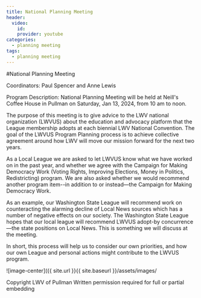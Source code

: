 ```yaml
---
title: National Planning Meeting
header:
  video:
    id: 
    provider: youtube
categories:
  - planning meeting
tags:
  - planning meeting
---
```


#National Planning Meeting

Coordinators: Paul Spencer and Anne Lewis

Program Description:  National Planning Meeting will be held at Neill's Coffee House in Pullman on Saturday, Jan 13, 2024, from 10 am to noon.

The purpose of this meeting is to give advice to the LWV national organization (LWVUS) about the education and advocacy platform that the League membership adopts at each biennial LWV National Convention. The goal of the LWVUS Program Planning process is to achieve collective agreement around how LWV will move our mission forward for the next two years.

As a Local League we are asked to let LWVUS know what we have worked on in the past year, and whether we agree with the Campaign for Making Democracy Work (Voting Rights, Improving Elections, Money in Politics, Redistricting) program.  We are also asked whether we would recommend another program item--in addition to or instead—the Campaign for Making Democracy Work.

As an example, our Washington State League will recommend work on counteracting the alarming decline of Local News sources which has a number of negative effects on our society.  The Washington State League hopes that our local league will recommend LWVUS adopt-by concurrence—the state positions on Local News.  This is something we will discuss at the meeting.

In short, this process will help us to consider our own priorities, and how our own League and personal actions might contribute to the LWVUS program. 

![image-center]({{ site.url }}{{ site.baseurl }}/assets/images/

Copyright LWV of Pullman
Written permission required for full or partial embedding

<!---change the title to whatever you want the post to be titled
change the ID out to the end of the youtube link https://youtu.be/r61ARK4Qv9c -->
